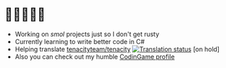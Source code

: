 # 🔰🧉😎🌆🎶

- Working on _smol_ projects just so I don't get rusty
- Currently learning to write better code in C#
- Helping translate [tenacityteam/tenacity](https://github.com/tenacityteam/tenacity) <a href="https://hosted.weblate.org/engage/tenacity/ru/"><img src="https://hosted.weblate.org/widgets/tenacity/ru/tenacity/svg-badge.svg" alt="Translation status" /></a> [on hold]
- Also you can check out my humble [CodinGame profile](https://www.codingame.com/profile/1256446e5f3409eff488d5850807e5f29918033)
